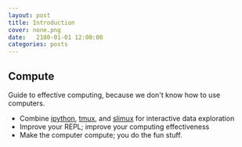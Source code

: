 ```yaml
---
layout: post
title: Introduction
cover: none.png
date:   2100-01-01 12:00:00
categories: posts
---
```


Compute
---

Guide to effective computing, because we don't know how to use computers.

* Combine [ipython](posts/2090/01/01/ipython.html), [tmux](posts/2080/01/01/tmux.html), and [slimux](posts/2070/01/01/slimux.html) for interactive data exploration
* Improve your REPL; improve your computing effectiveness
* Make the computer compute; you do the fun stuff.

